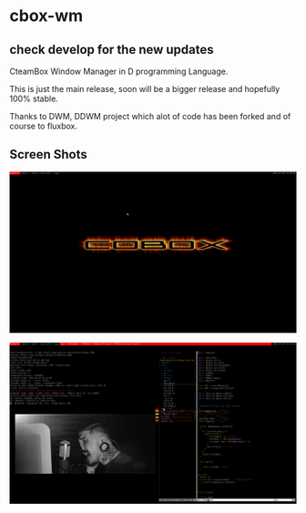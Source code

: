 # cbox-wm 
## check develop for the new updates
CteamBox Window Manager in D programming Language.

This is just the main release, soon will be a bigger release and hopefully 100% stable.

Thanks to DWM, DDWM project which alot of code has been forked and of course to fluxbox.

## Screen Shots

![ScreenShot](/screenshots/cobox.png)

![ScreenShot](/screenshots/cobox2.png)
